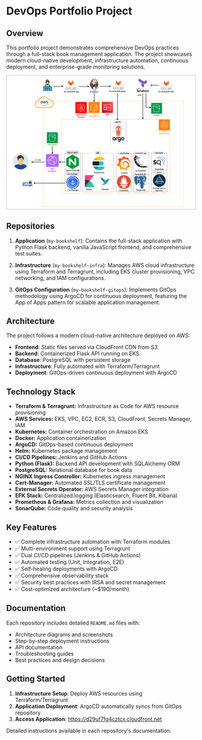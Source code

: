 # DevOps Portfolio Project

## Overview
This portfolio project demonstrates comprehensive DevOps practices through a full-stack book management application. The project showcases modern cloud-native development, infrastructure automation, continuous deployment, and enterprise-grade monitoring solutions.

![Architecture Overview](overview-mybookshelf.png)

## Repositories

1. **Application** (`my-bookshelf`): Contains the full-stack application with Python Flask backend, vanilla JavaScript frontend, and comprehensive test suites.

2. **Infrastructure** (`my-bookshelf-infra`): Manages AWS cloud infrastructure using Terraform and Terragrunt, including EKS cluster provisioning, VPC networking, and IAM configurations.

3. **GitOps Configuration** (`my-bookshelf-gitops`): Implements GitOps methodology using ArgoCD for continuous deployment, featuring the App of Apps pattern for scalable application management.

## Architecture

The project follows a modern cloud-native architecture deployed on AWS:
- **Frontend**: Static files served via CloudFront CDN from S3
- **Backend**: Containerized Flask API running on EKS
- **Database**: PostgreSQL with persistent storage
- **Infrastructure**: Fully automated with Terraform/Terragrunt
- **Deployment**: GitOps-driven continuous deployment with ArgoCD

## Technology Stack

* **Terraform & Terragrunt:** Infrastructure as Code for AWS resource provisioning
* **AWS Services:** EKS, VPC, EC2, ECR, S3, CloudFront, Secrets Manager, IAM
* **Kubernetes:** Container orchestration on Amazon EKS
* **Docker:** Application containerization
* **ArgoCD:** GitOps-based continuous deployment
* **Helm:** Kubernetes package management
* **CI/CD Pipelines:** Jenkins and GitHub Actions
* **Python (Flask):** Backend API development with SQLAlchemy ORM
* **PostgreSQL:** Relational database for book data
* **NGINX Ingress Controller:** Kubernetes ingress management
* **Cert-Manager:** Automated SSL/TLS certificate management
* **External Secrets Operator:** AWS Secrets Manager integration
* **EFK Stack:** Centralized logging (Elasticsearch, Fluent Bit, Kibana)
* **Prometheus & Grafana:** Metrics collection and visualization
* **SonarQube:** Code quality and security analysis

## Key Features

- ✅ Complete infrastructure automation with Terraform modules
- ✅ Multi-environment support using Terragrunt
- ✅ Dual CI/CD pipelines (Jenkins & GitHub Actions)
- ✅ Automated testing (Unit, Integration, E2E)
- ✅ Self-healing deployments with ArgoCD
- ✅ Comprehensive observability stack
- ✅ Security best practices with IRSA and secret management
- ✅ Cost-optimized architecture (~$190/month)

## Documentation

Each repository includes detailed `README.md` files with:
- Architecture diagrams and screenshots
- Step-by-step deployment instructions
- API documentation
- Troubleshooting guides
- Best practices and design decisions

## Getting Started

1. **Infrastructure Setup**: Deploy AWS resources using Terraform/Terragrunt
2. **Application Deployment**: ArgoCD automatically syncs from GitOps repository
3. **Access Application**: https://d29uf7fg4cztcx.cloudfront.net

Detailed instructions available in each repository's documentation.

